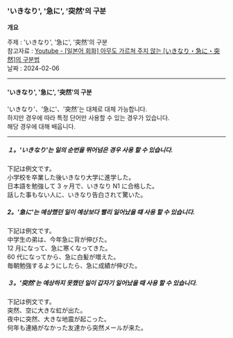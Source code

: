 ### 'いきなり', '急に', '突然'의 구분

**개요**

주제 : 'いきなり', '急に', '突然'의 구분<br>
참고자료 : [Youtube - [일본어 회화] 아무도 가르쳐 주지 않는 [いきなり・急に・突然]의 구분법
](https://youtu.be/KnkQ0Sz8-tA?si=kLbnsnbqG7KhpPfT)<br>
날짜 : 2024-02-06<br>

---

#### 'いきなり', '急に', '突然'의 구분

'いきなり'、'急に'、'突然'는 대체로 대체 가능합니다.<br>
하지만 경우에 따라 특정 단어만 사용할 수 있는 경우가 있습니다.<br>
해당 경우에 대해 배웁니다.<br>

---

##### １。'いきなり'는 일의 순번을 뛰어넘은 경우 사용 할 수 있습니다.

下記は例文です。<br>
小学校を卒業した後いきなり大学に進学した。<br>
日本語を勉強して 3 ヶ月で、いきなり N1 に合格した。<br>
話した事もない人に、いきなり告白されて驚いた。<br>

##### 2。'急に'는 예상했던 일이 예상보다 빨리 일어났을 떄 사용 할 수 있습니다.

下記は例文です。<br>
中学生の弟は、今年急に背が伸びた。<br>
12 月になって、急に寒くなってきた。<br>
60 代になってから、急に白髪が増えた。<br>
毎朝勉強するようにしたら、急に成績が伸びた。<br>

##### ３。'突然'는 예상하지 못했던 일이 갑자기 일어났을 때 사용 할 수 있습니다.

下記は例文です。<br>
突然、空に大きな虹が出た。<br>
夜中に突然、大きな地震が起こった。<br>
何年も連絡がなかった友達から突然メールが来た。<br>
